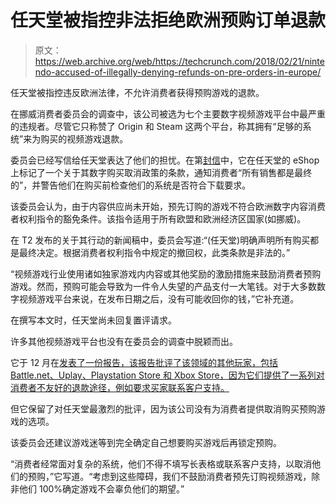 # 任天堂被指控非法拒绝欧洲预购订单退款 

> 原文：<https://web.archive.org/web/https://techcrunch.com/2018/02/21/nintendo-accused-of-illegally-denying-refunds-on-pre-orders-in-europe/>

任天堂被指控违反欧洲法律，不允许消费者获得预购游戏的退款。

在挪威消费者委员会的调查中，该公司被选为七个主要数字视频游戏平台中最严重的违规者。尽管它只称赞了 Origin 和 Steam 这两个平台，称其拥有“足够的系统”来为购买的视频游戏退款。

委员会已经写信给任天堂表达了他们的担忧。在第[封信](https://web.archive.org/web/20221206222251/https://fil.forbrukerradet.no/wp-content/uploads/2018/02/2018-02-20-cancellation-and-withdrawal-in-the-nintendo-eshop-2057592.pdf)中，它在任天堂的 eShop 上标记了一个关于其数字购买取消政策的条款，通知消费者“所有销售都是最终的”，并警告他们在购买前检查他们的系统是否符合下载要求。

该委员会认为，由于内容供应尚未开始，预先订购的游戏不符合欧洲数字内容消费者权利指令的豁免条件。该指令适用于所有欧盟和欧洲经济区国家(如挪威)。

在 T2 发布的关于其行动的新闻稿中，委员会写道:“(任天堂)明确声明所有购买都是最终决定。根据消费者权利指令中规定的撤回权，此类条款是非法的。”

“视频游戏行业使用诸如独家游戏内内容或其他奖励的激励措施来鼓励消费者预购游戏。然而，预购可能会导致为一件令人失望的产品支付一大笔钱。对于大多数数字视频游戏平台来说，在发布日期之后，没有可能收回你的钱，”它补充道。

在撰写本文时，任天堂尚未回复置评请求。

许多其他视频游戏平台也没有在委员会的调查中脱颖而出。

它于 12 月在[发表了一份报告，该报告批评了该领域的其他玩家，包括 Battle.net、Uplay、Playstation Store 和 Xbox Store，因为它们提供了一系列对消费者不友好的退款途径，例如要求买家联系客户支持。](https://web.archive.org/web/20221206222251/https://www.forbrukerradet.no/siste-nytt/kun-2-av-7-spillplattformer-gir-pengene-tilbake/)

但它保留了对任天堂最激烈的批评，因为该公司没有为消费者提供取消购买预购游戏的选项。

该委员会还建议游戏迷等到完全确定自己想要购买游戏后再锁定预购。

“消费者经常面对复杂的系统，他们不得不填写长表格或联系客户支持，以取消他们的预购，”它写道。“考虑到这些障碍，我们不鼓励消费者预先订购视频游戏，除非他们 100%确定游戏不会辜负他们的期望。”